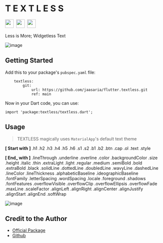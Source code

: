 # T E X T L E S S

<img src="https://forthebadge.com/images/badges/built-with-love.svg" height="28px" />&nbsp;&nbsp;<img src="https://img.shields.io/badge/license-MIT-green?style=for-the-badge" height="28px" />&nbsp;&nbsp;<a href="https://pub.dev/packages/textless"><img src="https://img.shields.io/pub/v/textless.svg?style=for-the-badge" height="28px" /></a>

Less is More; Widgetless Text

![image](https://user-images.githubusercontent.com/13378059/111702722-ac694d00-8877-11eb-8249-6b6c7c11520f.png)

## Getting Started

Add this to your package's `pubspec.yaml` file:

```
    textless:
        git:
            url: https://github.com/jaasaria/flutter.textless.git
            ref: main
```

Now in your Dart code, you can use:
```
import 'package:textless/textless.dart';
```

## Usage
> TEXTLESS magically uses `MaterialApp`'s default text theme

**[ Start with ]**  .h1 .h2 .h3 .h4 .h5 .h6 .s1 .s2 .b1 .b2 .btn .cap .ol .text .style

**[ End_ with ]**
.lineThrough
.underline
.overline
.color
.backgroundColor
.size
.height
.italic
.thin
.extraLight
.light
.regular
.medium
.semiBold
.bold
.extraBold
.black
.solidLine
.dottedLine
.doubledLine
.wavyLine
.dashedLine
.lineColor
.lineThickness
.alphabeticBaseline
.ideographicBaseline
.fontFamily
.letterSpacing
.wordSpacing
.locale
.foreground
.shadows
.fontFeatures
.overflowVisible
.overflowClip
.overflowEllipsis
.overflowFade
.maxLine
.scaleFactor
.alignLeft
.alignRight
.alignCenter
.alignJustify
.alignStart
.alignEnd
.softWrap

![image](https://user-images.githubusercontent.com/13378059/111704389-02d78b00-887a-11eb-9a61-686b15ba1a13.png)



## Credit to the Author

- [Official Package](https://pub.dev/packages/textless)
- [Github](https://github.com/sooxt98/textless)